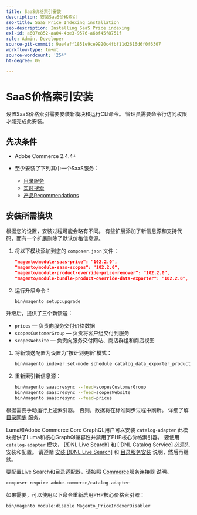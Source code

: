 ```yaml
---
title: SaaS价格索引安装
description: 安装SaaS价格索引
seo-title: SaaS Price Indexing installation
seo-description: Installing SaaS Price indexing
exl-id: a607e852-aa04-4be3-9576-a6bf45f8751f
role: Admin, Developer
source-git-commit: 9ae4aff1851e9ce9920c4fbf11d2616d6f0f6307
workflow-type: tm+mt
source-wordcount: '254'
ht-degree: 0%

---
```


# SaaS价格索引安装

设置SaaS价格索引需要安装新模块和运行CLI命令。 管理员需要命令行访问权限才能完成此安装。

## 先决条件

* Adobe Commerce 2.4.4+
* 至少安装了下列其中一个SaaS服务：

   * [目录服务](../catalog-service/overview.md)
   * [实时搜索](../live-search/guide-overview.md)
   * [产品Recommendations](../product-recommendations/guide-overview.md)

## 安装所需模块

根据您的设置，安装过程可能会略有不同。
有些扩展添加了新信息源和支持代码，而有一个扩展删除了默认价格信息源。

1. 将以下模块添加到您的 `composer.json` 文件：

   ```json
   "magento/module-saas-price": "102.2.0",
   "magento/module-saas-scopes": "102.2.0",
   "magento/module-product-override-price-remover": "102.2.0",
   "magento/module-bundle-product-override-data-exporter": "102.2.0",
   ```

1. 运行升级命令：

   ```bash
   bin/magento setup:upgrade
   ```

升级后，提供了三个新馈送：

* `prices`  — 负责向服务交付价格数据
* `scopesCustomerGroup`  — 负责将客户组交付到服务
* `scopesWebsite`  — 负责向服务交付网站、商店群组和商店视图


1. 将新馈送配置为设置为“按计划更新”模式：

   ```bash
   bin/magento indexer:set-mode schedule catalog_data_exporter_product_prices scopes_customergroup_data_exporter scopes_website_data_exporter
   ```

1. 重新索引新信息源：

   ```bash
   bin/magento saas:resync --feed=scopesCustomerGroup
   bin/magento saas:resync --feed=scopesWebsite
   bin/magento saas:resync --feed=prices
   ```

根据需要手动运行上述索引器。 否则，数据将在标准同步过程中刷新。 详细了解 [目录同步](../landing/catalog-sync.md) 服务。

Luma和Adobe Commerce Core GraphQL用户可以安装 `catalog-adapter` 此模块提供了Luma和核心GraphQl兼容性并禁用了PHP核心价格索引器。
要使用 `catalog-adapter` 模块， [!DNL Live Search] 和 [!DNL Catalog Service] 必须先安装和配置。 请遵循 [安装 [!DNL Live Search]](../live-search/install.md) 和 [目录服务安装](../catalog-service/installation.md) 说明，然后再继续。

要配置Live Search和目录适配器，请按照 [Commerce服务连接器](https://experienceleague.adobe.com/docs/commerce-merchant-services/user-guides/integration-services/saas.html?lang=en) 说明。

```bash
composer require adobe-commerce/catalog-adapter
```

如果需要，可以使用以下命令重新启用PHP核心价格索引器：

```bash
bin/magento module:disable Magento_PriceIndexerDisabler
```
